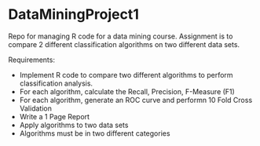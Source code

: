 # DataMiningProject1
Repo for managing R code for a data mining course.  Assignment is to compare 2 different classification algorithms on two different data sets.

Requirements:
* Implement R code to compare two different algorithms to perform classification analysis.
* For each algorithm, calculate the Recall, Precision, F-Measure (F1)
* For each algorithm, generate an ROC curve and performn 10 Fold Cross Validation
* Write a 1 Page Report
* Apply algorithms to two data sets
* Algorithms must be in two different categories
